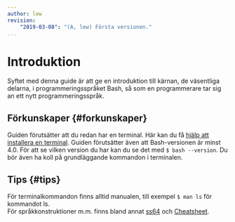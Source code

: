 ```yaml
---
author: lew
revision:
    "2019-03-08": "(A, lew) Första versionen."
...
```

Introduktion
==================================

Syftet med denna guide är att ge en introduktion till kärnan, de väsentliga delarna, i programmeringsspråket Bash, så som en programmerare tar sig an ett nytt programmeringsspråk.



Förkunskaper {#forkunskaper}
-----------------------------------

Guiden förutsätter att du redan har en terminal. Här kan du få [hjälp att installera en terminal](labbmiljo/terminal). Guiden förutsätter även att Bash-versionen är minst 4.0. För att se vilken version du har kan du se det med `$ bash --version`. Du bör även ha koll på grundläggande kommandon i terminalen.



<!-- Standard {#standard}
------------------------------------

Det finns en standard att följa, [POSIX](http://pubs.opengroup.org/onlinepubs/9699919799/). Man behöver något att hålla sig i när vinden viner och vi tar då ett stadigt tag om  -->



Tips {#tips}
-----------------------------------

För terminalkommandon finns alltid manualen, till exempel `$ man ls` för kommandot ls.  
För språkkonstruktioner m.m. finns bland annat [ss64](https://ss64.com/bash/) och [Cheatsheet](https://devhints.io/bash).
